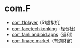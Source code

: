 # com.F

- [com.f1player](./com.f1player/readme.md)（51虚拟机）
- [com.facetech.konking](./com.facetech.konking/readme.md)（轻音社）
- [com.fanli.android.apps](./com.fanli.android.apps/readme.md)（返利）
- [com.finace.market](./com.finace.market/readme.md)（有道财富）
